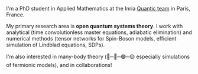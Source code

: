 I'm a PhD student in Applied Mathematics at the Inria [Quantic team](https://quantic.phys.ens.fr/) in Paris, France. 

My primary research area is **open quantum systems theory**. I work with analytical (time convolutionless master equations, adiabatic elimination) and numerical methods (tensor networks for Spin-Boson models, efficient simulation of Lindblad equations, SDPs).

I'm also interested in many-body theory (🔵─🔴─🟢─🟡 especially simulations of fermionic models), and in collaborations!

<!--
**angelariva/angelariva** is a ✨ _special_ ✨ repository because its `README.md` (this file) appears on your GitHub profile.

Here are some ideas to get you started:

- 🔭 I’m currently working on ...
- 🌱 I’m currently learning ...
- 👯 I’m looking to collaborate on ...
- 🤔 I’m looking for help with ...
- 💬 Ask me about ...
- 📫 How to reach me: ...
- 😄 Pronouns: ...
- ⚡ Fun fact: ...
-->
